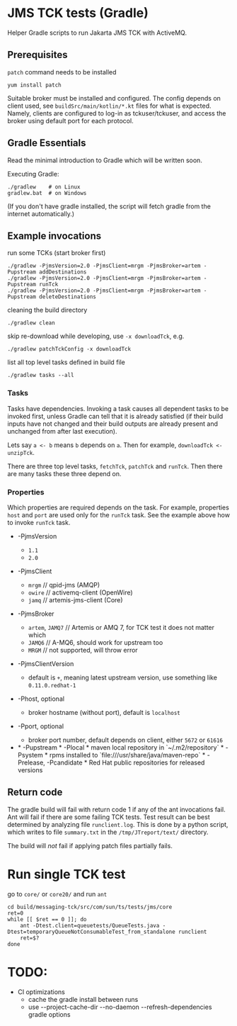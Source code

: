 # JMS TCK tests (Gradle)

Helper Gradle scripts to run Jakarta JMS TCK with ActiveMQ.

## Prerequisites

`patch` command needs to be installed

    yum install patch

Suitable broker must be installed and configured.
The config depends on client used, see `buildSrc/main/kotlin/*.kt` files for what is expected.
Namely, clients are configured to log-in as tckuser/tckuser, and access the broker using default port for each protocol.

## Gradle Essentials

Read the minimal introduction to Gradle which will be written soon.

Executing Gradle:

    ./gradlew    # on Linux
    gradlew.bat  # on Windows

(If you don't have gradle installed, the script will fetch gradle from the internet automatically.)

## Example invocations

run some TCKs (start broker first)

    ./gradlew -PjmsVersion=2.0 -PjmsClient=mrgm -PjmsBroker=artem -Pupstream addDestinations
    ./gradlew -PjmsVersion=2.0 -PjmsClient=mrgm -PjmsBroker=artem -Pupstream runTck
    ./gradlew -PjmsVersion=2.0 -PjmsClient=mrgm -PjmsBroker=artem -Pupstream deleteDestinations

cleaning the build directory

    ./gradlew clean

skip re-download while developing, use `-x downloadTck`, e.g.

    ./gradlew patchTckConfig -x downloadTck

list all top level tasks defined in build file

    ./gradlew tasks --all 

### Tasks

Tasks have dependencies. Invoking a task causes all dependent tasks to be invoked first, unless Gradle can tell that it is already satisfied (if their build inputs have not changed and their build outputs are already present and unchanged from after last execution).

Lets say `a <- b` means `b` depends on `a`. Then for example, `downloadTck <- unzipTck`.

There are three top level tasks, `fetchTck`, `patchTck` and `runTck`. Then there are many tasks these three depend on.

### Properties

Which properties are required depends on the task. For example, properties `host` and `port` are used only for the `runTck` task. See the example above how to invoke `runTck` task.

* -PjmsVersion
    * `1.1`
    * `2.0`

* -PjmsClient
    * `mrgm`  // qpid-jms (AMQP)
    * `owire` // activemq-client (OpenWire)
    * `jamq` // artemis-jms-client (Core)

* -PjmsBroker
    * `artem`, `JAMQ7`  // Artemis or AMQ 7, for TCK test it does not matter which
    * `JAMQ6`  // A-MQ6, should work for upstream too
    * `MRGM`  // not supported, will throw error

* -PjmsClientVersion
    * default is `+`, meaning latest upstream version, use something like `0.11.0.redhat-1`

* -Phost, optional
    * broker hostname (without port), default is `localhost`

* -Pport, optional
    * broker port number, default depends on client, either `5672` or `61616`

* <repository>
  * -Pupstream
  * -Plocal
    * maven local repository in `~/.m2/repository`
  * -Psystem
    * rpms installed to `file:///usr/share/java/maven-repo`
  * -Prelease, -Pcandidate
    * Red Hat public repositories for released versions

## Return code

The gradle build will fail with return code 1 if any of the ant invocations fail. Ant will fail if there are some failing TCK tests. Test result can be best determined by analyzing file `runclient.log`. This is done by a python script, which writes to file `summary.txt` in the `/tmp/JTreport/text/` directory.

The build will *not* fail if applying patch files partially fails.

# Run single TCK test

go to `core/` or `core20/` and run `ant`

    cd build/messaging-tck/src/com/sun/ts/tests/jms/core
    ret=0
    while [[ $ret == 0 ]]; do
        ant -Dtest.client=queuetests/QueueTests.java -Dtest=temporaryQueueNotConsumableTest_from_standalone runclient
        ret=$?
    done

# TODO:

* CI optimizations
  * cache the gradle install between runs
  * use --project-cache-dir --no-daemon --refresh-dependencies gradle options
